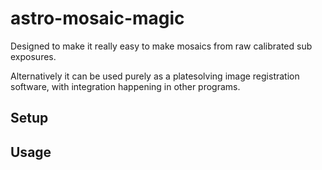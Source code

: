 # astro-mosaic-magic

Designed to make it really easy to make mosaics from raw calibrated sub exposures.

Alternatively it can be used purely as a platesolving image registration software, with integration happening in other programs.

## Setup

## Usage
